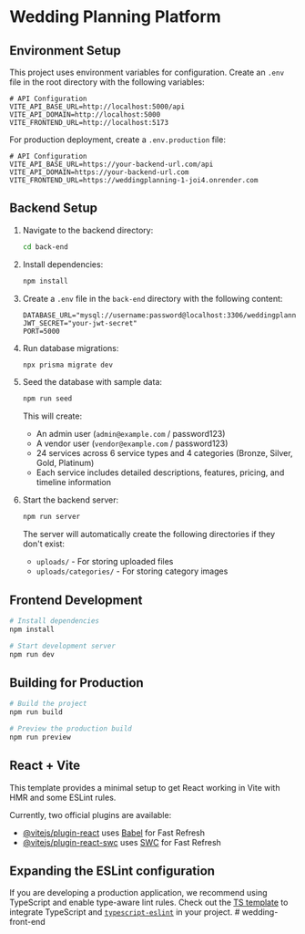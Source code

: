 # Wedding Planning Platform

## Environment Setup

This project uses environment variables for configuration. Create an `.env` file in the root directory with the following variables:

```env
# API Configuration
VITE_API_BASE_URL=http://localhost:5000/api
VITE_API_DOMAIN=http://localhost:5000
VITE_FRONTEND_URL=http://localhost:5173
```

For production deployment, create a `.env.production` file:

```env
# API Configuration
VITE_API_BASE_URL=https://your-backend-url.com/api
VITE_API_DOMAIN=https://your-backend-url.com
VITE_FRONTEND_URL=https://weddingplanning-1-joi4.onrender.com
```

## Backend Setup

1. Navigate to the backend directory:

   ```bash
   cd back-end
   ```

2. Install dependencies:

   ```bash
   npm install
   ```

3. Create a `.env` file in the `back-end` directory with the following content:

   ```env
   DATABASE_URL="mysql://username:password@localhost:3306/weddingplanning"
   JWT_SECRET="your-jwt-secret"
   PORT=5000
   ```

4. Run database migrations:

   ```bash
   npx prisma migrate dev
   ```

5. Seed the database with sample data:

   ```bash
   npm run seed
   ```

   This will create:

   - An admin user (`admin@example.com` / password123)
   - A vendor user (`vendor@example.com` / password123)
   - 24 services across 6 service types and 4 categories (Bronze, Silver, Gold, Platinum)
   - Each service includes detailed descriptions, features, pricing, and timeline information

6. Start the backend server:

   ```bash
   npm run server
   ```

   The server will automatically create the following directories if they don't exist:

   - `uploads/` - For storing uploaded files
   - `uploads/categories/` - For storing category images

## Frontend Development

```bash
# Install dependencies
npm install

# Start development server
npm run dev
```

## Building for Production

```bash
# Build the project
npm run build

# Preview the production build
npm run preview
```

## React + Vite

This template provides a minimal setup to get React working in Vite with HMR and some ESLint rules.

Currently, two official plugins are available:

- [@vitejs/plugin-react](https://github.com/vitejs/vite-plugin-react/blob/main/packages/plugin-react/README.md) uses [Babel](https://babeljs.io/) for Fast Refresh
- [@vitejs/plugin-react-swc](https://github.com/vitejs/vite-plugin-react-swc) uses [SWC](https://swc.rs/) for Fast Refresh

## Expanding the ESLint configuration

If you are developing a production application, we recommend using TypeScript and enable type-aware lint rules. Check out the [TS template](https://github.com/vitejs/vite/tree/main/packages/create-vite/template-react-ts) to integrate TypeScript and [`typescript-eslint`](https://typescript-eslint.io) in your project.
#   w e d d i n g - f r o n t - e n d  
 